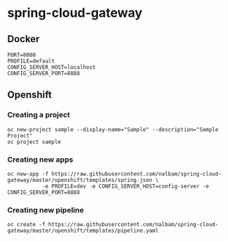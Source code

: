 # spring-cloud-gateway

## Docker
```
PORT=8080
PROFILE=default
CONFIG_SERVER_HOST=localhost
CONFIG_SERVER_PORT=8888
```

## Openshift
### Creating a project
```
oc new-project sample --display-name="Sample" --description="Sample Project"
oc project sample
```

### Creating new apps
```
oc new-app -f https://raw.githubusercontent.com/nalbam/spring-cloud-gateway/master/openshift/templates/spring.json \
           -e PROFILE=dev -e CONFIG_SERVER_HOST=config-server -e CONFIG_SERVER_PORT=8888
```

### Creating new pipeline
```
oc create -f https://raw.githubusercontent.com/nalbam/spring-cloud-gateway/master/openshift/templates/pipeline.yaml
```
